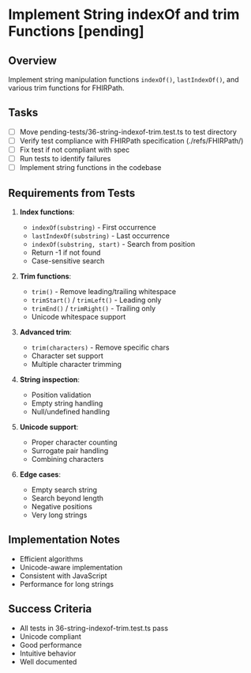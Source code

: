 # Implement String indexOf and trim Functions [pending]

## Overview
Implement string manipulation functions `indexOf()`, `lastIndexOf()`, and various trim functions for FHIRPath.

## Tasks
- [ ] Move pending-tests/36-string-indexof-trim.test.ts to test directory
- [ ] Verify test compliance with FHIRPath specification (./refs/FHIRPath/)
- [ ] Fix test if not compliant with spec
- [ ] Run tests to identify failures
- [ ] Implement string functions in the codebase

## Requirements from Tests
1. **Index functions**:
   - `indexOf(substring)` - First occurrence
   - `lastIndexOf(substring)` - Last occurrence
   - `indexOf(substring, start)` - Search from position
   - Return -1 if not found
   - Case-sensitive search

2. **Trim functions**:
   - `trim()` - Remove leading/trailing whitespace
   - `trimStart()` / `trimLeft()` - Leading only
   - `trimEnd()` / `trimRight()` - Trailing only
   - Unicode whitespace support

3. **Advanced trim**:
   - `trim(characters)` - Remove specific chars
   - Character set support
   - Multiple character trimming

4. **String inspection**:
   - Position validation
   - Empty string handling
   - Null/undefined handling

5. **Unicode support**:
   - Proper character counting
   - Surrogate pair handling
   - Combining characters

6. **Edge cases**:
   - Empty search string
   - Search beyond length
   - Negative positions
   - Very long strings

## Implementation Notes
- Efficient algorithms
- Unicode-aware implementation
- Consistent with JavaScript
- Performance for long strings

## Success Criteria
- All tests in 36-string-indexof-trim.test.ts pass
- Unicode compliant
- Good performance
- Intuitive behavior
- Well documented